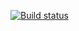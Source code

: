 [![Build status](https://ci.appveyor.com/api/projects/status/i594xmovkqwkai29/branch/main?svg=true)](https://ci.appveyor.com/project/TanyaVoz/geolocation/branch/main)
